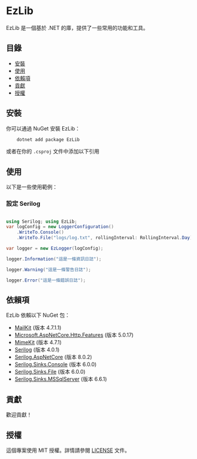 # EzLib

EzLib 是一個基於 .NET 的庫，提供了一些常用的功能和工具。

## 目錄

- [安裝](#安裝)
- [使用](#使用)
- [依賴項](#依賴項)
- [貢獻](#貢獻)
- [授權](#授權)

## 安裝

你可以通過 NuGet 安裝 EzLib：

```bash
	dotnet add package EzLib 
```	
	
或者在你的 `.csproj` 文件中添加以下引用


## 使用

以下是一些使用範例：

### 設定 Serilog

```csharp

using Serilog; using EzLib;
var logConfig = new LoggerConfiguration() 
	.WriteTo.Console() 
	.WriteTo.File("logs/log.txt", rollingInterval: RollingInterval.Day);

var logger = new EzLogger(logConfig);

logger.Information("這是一條資訊日誌"); 

logger.Warning("這是一條警告日誌"); 

logger.Error("這是一條錯誤日誌");
```

## 依賴項

EzLib 依賴以下 NuGet 包：

- [MailKit](https://www.nuget.org/packages/MailKit) (版本 4.7.1.1)
- [Microsoft.AspNetCore.Http.Features](https://www.nuget.org/packages/Microsoft.AspNetCore.Http.Features) (版本 5.0.17)
- [MimeKit](https://www.nuget.org/packages/MimeKit) (版本 4.7.1)
- [Serilog](https://www.nuget.org/packages/Serilog) (版本 4.0.1)
- [Serilog.AspNetCore](https://www.nuget.org/packages/Serilog.AspNetCore) (版本 8.0.2)
- [Serilog.Sinks.Console](https://www.nuget.org/packages/Serilog.Sinks.Console) (版本 6.0.0)
- [Serilog.Sinks.File](https://www.nuget.org/packages/Serilog.Sinks.File) (版本 6.0.0)
- [Serilog.Sinks.MSSqlServer](https://www.nuget.org/packages/Serilog.Sinks.MSSqlServer) (版本 6.6.1)

## 貢獻

歡迎貢獻！

## 授權

這個專案使用 MIT 授權。詳情請參閱 [LICENSE](LICENSE) 文件。
